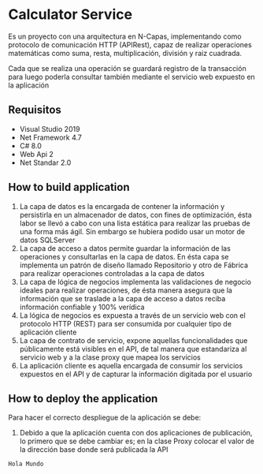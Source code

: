 # Calculator Service

Es un proyecto con una arquitectura en N-Capas, implementando como protocolo de comunicación HTTP (APIRest), capaz de realizar operaciones
matemáticas como suma, resta, multiplicación, división y raiz cuadrada.

Cada que se realiza una operación se guardará registro de la transacción para luego poderla consultar también mediante el servicio web
expuesto en la aplicación

## Requisitos

* Visual Studio 2019
* Net Framework 4.7
* C# 8.0
* Web Api 2
* Net Standar 2.0

## How to build application
1. La capa de datos es la encargada de contener la información y persistirla en un almacenador de datos, con fines de optimización, ésta labor se llevó a cabo con una lista estática para realizar las pruebas de una forma más ágil. Sin embargo se hubiera podido usar un motor de datos SQLServer
2. La capa de acceso a datos permite guardar la información de las operaciones y consultarlas en la capa de datos. En ésta capa se implementa un patrón de diseño llamado Repositorio y otro de Fábrica para realizar operaciones controladas a la capa de datos
3. La capa de lógica de negocios implementa las validaciones de negocio ideales para realizar operaciones, de ésta manera asegura que la información que se traslade a la capa de acceso a datos reciba información confiable y 100% verídica
4. La lógica de negocios es expuesta a través de un servicio web con el protocolo HTTP (REST) para ser consumida por cualquier tipo de aplicación cliente
5. La capa de contrato de servicio, expone aquellas funcionalidades que públicamente está visibles en el API, de tal manera que estandariza al servicio web y a la clase proxy que mapea los servicios
6. La aplicación cliente es aquella encargada de consumir los servicios expuestos en el API y de capturar la información digitada por el usuario

## How to deploy the application
Para hacer el correcto despliegue de la aplicación se debe:

1. Debido a que la aplicación cuenta con dos aplicaciones de publicación, lo primero que se debe cambiar es; en la clase Proxy colocar el valor de la dirección base donde será publicada la API
```bash
Hola Mundo
```
